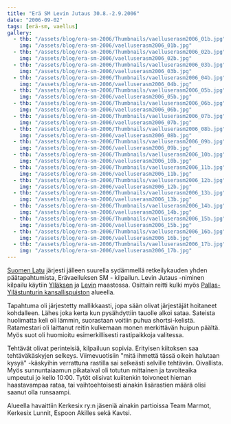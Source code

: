 ```yaml
---
title: "Erä SM Levin Jutaus 30.8.-2.9.2006"
date: "2006-09-02"
tags: [erä-sm, vaellus]
gallery:
  - thb: "/assets/blog/era-sm-2006/Thumbnails/vaelluserasm2006_01b.jpg"
    img: "/assets/blog/era-sm-2006/vaelluserasm2006_01b.jpg"
  - thb: "/assets/blog/era-sm-2006/Thumbnails/vaelluserasm2006_02b.jpg"
    img: "/assets/blog/era-sm-2006/vaelluserasm2006_02b.jpg"
  - thb: "/assets/blog/era-sm-2006/Thumbnails/vaelluserasm2006_03b.jpg"
    img: "/assets/blog/era-sm-2006/vaelluserasm2006_03b.jpg"
  - thb: "/assets/blog/era-sm-2006/Thumbnails/vaelluserasm2006_04b.jpg"
    img: "/assets/blog/era-sm-2006/vaelluserasm2006_04b.jpg"
  - thb: "/assets/blog/era-sm-2006/Thumbnails/vaelluserasm2006_05b.jpg"
    img: "/assets/blog/era-sm-2006/vaelluserasm2006_05b.jpg"
  - thb: "/assets/blog/era-sm-2006/Thumbnails/vaelluserasm2006_06b.jpg"
    img: "/assets/blog/era-sm-2006/vaelluserasm2006_06b.jpg"
  - thb: "/assets/blog/era-sm-2006/Thumbnails/vaelluserasm2006_07b.jpg"
    img: "/assets/blog/era-sm-2006/vaelluserasm2006_07b.jpg"
  - thb: "/assets/blog/era-sm-2006/Thumbnails/vaelluserasm2006_08b.jpg"
    img: "/assets/blog/era-sm-2006/vaelluserasm2006_08b.jpg"
  - thb: "/assets/blog/era-sm-2006/Thumbnails/vaelluserasm2006_09b.jpg"
    img: "/assets/blog/era-sm-2006/vaelluserasm2006_09b.jpg"
  - thb: "/assets/blog/era-sm-2006/Thumbnails/vaelluserasm2006_10b.jpg"
    img: "/assets/blog/era-sm-2006/vaelluserasm2006_10b.jpg"
  - thb: "/assets/blog/era-sm-2006/Thumbnails/vaelluserasm2006_11b.jpg"
    img: "/assets/blog/era-sm-2006/vaelluserasm2006_11b.jpg"
  - thb: "/assets/blog/era-sm-2006/Thumbnails/vaelluserasm2006_12b.jpg"
    img: "/assets/blog/era-sm-2006/vaelluserasm2006_12b.jpg"
  - thb: "/assets/blog/era-sm-2006/Thumbnails/vaelluserasm2006_13b.jpg"
    img: "/assets/blog/era-sm-2006/vaelluserasm2006_13b.jpg"
  - thb: "/assets/blog/era-sm-2006/Thumbnails/vaelluserasm2006_14b.jpg"
    img: "/assets/blog/era-sm-2006/vaelluserasm2006_14b.jpg"
  - thb: "/assets/blog/era-sm-2006/Thumbnails/vaelluserasm2006_15b.jpg"
    img: "/assets/blog/era-sm-2006/vaelluserasm2006_15b.jpg"
  - thb: "/assets/blog/era-sm-2006/Thumbnails/vaelluserasm2006_16b.jpg"
    img: "/assets/blog/era-sm-2006/vaelluserasm2006_16b.jpg"
  - thb: "/assets/blog/era-sm-2006/Thumbnails/vaelluserasm2006_17b.jpg"
    img: "/assets/blog/era-sm-2006/vaelluserasm2006_17b.jpg"
---
```


[Suomen Latu](http://www.suomenlatu.fi/) järjesti jälleen suurella
sydämmellä retkeilykauden yhden päätapahtumista, Erävaelluksen SM -
kilpailun. Levin Jutaus -niminen kilpailu
käytiin [Ylläksen](http://www.yllas.fi/) ja [Levin](http://www.levi.fi/)
maastossa. Osittain reitti kulki myös [Pallas-Yllästunturin
kansallispuiston](http://www.luontoon.fi/pallas-yllastunturi) alueella.

Tapahtuma oli järjestetty mallikkaasti, jopa sään olivat järjestäjät
hoitaneet kohdalleen. Lähes joka kerta kun pysähdyttiin tauolle alkoi
sataa. Sateista huolimatta keli oli lämmin, suorastaan voitiin puhua
shortsi-kelistä. Ratamestari oli laittanut reitin kulkemaan monen
merkittävän huipun päältä. Myös suot oli huomioitu esimerkillisesti
rastipaikkoja valitessa.

Tehtävät olivat perinteisiä, kilpailuun sopivia. Erityisen kiitoksen saa
tehtäväkäskyjen selkeys. Viimevuotisiin "mitä ihmettä tässä oikein
halutaan kysyä" -käskyihin verrattuna rastilla sai selkeästi selville
tehtävän. Oivallista. Myös sunnuntaiaamun pikataival oli totutun
mittainen ja tavoiteaika umpeutui jo kello 10:00. Tytöt olisivat
kuiitenkin toivoneet hieman haastavampaa rataa, tai vaihtoehtoisesti
ainakin lisärastien määrä olisi saanut olla runsaampi.

Alueella havaittiin Kerkesix ry:n jäseniä ainakin partioissa Team
Marmot, Kerkesix Lunnit, Espoon Akilles sekä Kavtsi.
